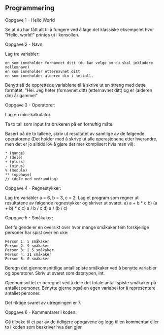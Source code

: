 ## Programmering 

Oppgave 1 – Hello World 

Se at du har fått alt til å fungere ved å lage det klassiske eksempelet hvor "Hello, world!" printes ut i konsollen. 

 

Oppgave 2 - Navn: 

Lag tre variabler:

    en som inneholder fornavnet ditt (du kan velge om du skal inkludere mellomnavn)
    en som inneholder etternavnet ditt
    en som inneholder alderen din i heltall. 

Benytt så de opprettede variablene til å skrive ut en streng med dette formatet: "Hei. Jeg heter (fornavnet ditt) (etternavnet ditt) og er (alderen din) år gammel" 

 

Oppgave 3 - Operatorer: 

Lag en mini-kalkulator. 

Ta to tall som input fra brukeren på en fornuftig måte.  

Basert på de to tallene, skriv ut resultatet av samtlige av de følgende operatorene (Det holder med å skrive ut alle operasjonene etter hverandre, men det er jo alltids lov å gjøre det mer komplisert hvis man vil): 

    * (gange) 
    / (dele) 
    + (pluss) 
    - (minus)  
    % (modulo) 
    ** (opphøye) 
    // (dele med nedrunding) 

 

Oppgave 4 - Regnestykker: 

Lag tre variabler a = 6, b = 3, c = 2. 
Lag et program som regner ut resultatene av følgende regnestykker og skriver ut svaret. 
a) a + b * c 
b) (a + b) * c 
c) a / b / c 
d) a / (b / c) 

 

Oppgave 5 - Småkaker: 

Det følgende er en oversikt over hvor mange småkaker fem forskjellige personer har spist over en uke: 

    Person 1: 5 småkaker 
    Person 2: 9 småkaker 
    Person 3: 2.5 småkaker 
    Person 4: 21 småkaker 
    Person 5: 0 småkaker 

Beregn det gjennomsnittlige antall spiste småkaker ved å benytte variabler og operatorer. Skriv ut svaret som datatypen, int.  

Gjennomsnittet er beregnet ved å dele det totale antall spiste småkaker på antallet personer.
Benytte gjerne også en egen variabel for å representere antallet personer.  

Det riktige svaret av utregningen er 7.  

 

Oppgave 6 - Kommentarer i koden: 

Gå tilbake til et par av de tidligere oppgavene og legg til en kommentar eller to i koden som beskriver hva den gjør.  
